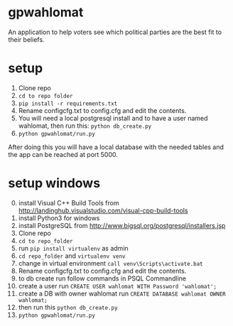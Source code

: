 # gpwahlomat

An application to help voters see which political parties are the best fit to their beliefs.

# setup

1. Clone repo
2. <code>cd to repo folder</code>
3. <code>pip install -r requirements.txt</code>
4. Rename configcfg.txt to config.cfg and edit the contents.
5. You will need a local postgresql install and to have a user named wahlomat, then run this:
<code>python db_create.py</code>
6. <code>python gpwahlomat/run.py</code>

After doing this you will have a local database with the needed tables and the app can be reached at port 5000.

# setup windows
0. install Visual C++ Build Tools from http://landinghub.visualstudio.com/visual-cpp-build-tools
1. install Python3 for windows
2. install PostgreSQL from http://www.bigsql.org/postgresql/installers.jsp
3. Clone repo
4. <code>cd to repo_folder</code>
5. run <code>pip install virtualenv</code> as admin
6. <code>cd repo_folder</code> and <code>virtualenv venv</code>
7. change in virtual environment ```call venv\Scripts\activate.bat```
8. Rename configcfg.txt to config.cfg and edit the contents.
9. to db create run follow commands in PSQL Commandline
10. create a user run ```CREATE USER wahlomat WITH Password 'wahlomat';```
11. create a DB with owner wahlomat run ```CREATE DATABASE wahlomat OWNER wahlomat;```
12. then run this <code>python db_create.py</code>
13. <code>python gpwahlomat/run.py</code>
